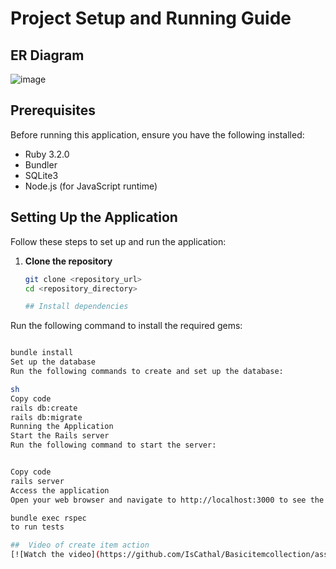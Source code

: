 # Project Setup and Running Guide

## ER Diagram

![image](https://github.com/IsCathal/Carsaleslog/assets/52865729/501a8375-6540-4820-9ed0-253403e3d261)

## Prerequisites

Before running this application, ensure you have the following installed:

- Ruby 3.2.0
- Bundler
- SQLite3
- Node.js (for JavaScript runtime)

## Setting Up the Application

Follow these steps to set up and run the application:

1. **Clone the repository**

   ```sh
   git clone <repository_url>
   cd <repository_directory>

   ## Install dependencies
   ```

Run the following command to install the required gems:

```sh

bundle install
Set up the database
Run the following commands to create and set up the database:

sh
Copy code
rails db:create
rails db:migrate
Running the Application
Start the Rails server
Run the following command to start the server:


Copy code
rails server
Access the application
Open your web browser and navigate to http://localhost:3000 to see the application running.

bundle exec rspec
to run tests

##  Video of create item action
[![Watch the video](https://github.com/IsCathal/Basicitemcollection/assets/52865729/2dee4e1c-f94b-4fc8-9a54-0c38f05108b9)](https://drive.google.com/file/d/1w1dQugWre1Lb6tU_2GmFum5ABrdhidlQ/view?usp=sharing)
```
